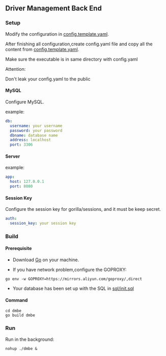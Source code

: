 ## Driver Management Back End

### Setup

Modify the configuration in [config.template.yaml](./config.template.yaml).

After finishing all configuration,create config.yaml file and copy all the content from
[config.template.yaml](./config.template.yaml).

Make sure the executable is in same directory with config.yaml

Attention:

Don't leak your config.yaml to the public

#### MySQL

Configure MySQL.

example:

```yaml
db:
  username: your username
  password: your password
  dbname: database name
  address: localhost
  port: 3306
```

#### Server

example:

```yaml
app:
  host: 127.0.0.1
  port: 8080
```

#### Session Key

Configure the session key for gorilla/sessions,
and it must be keep secret.

```yaml
auth:
  session_key: your session key
```

### Build

#### Prerequisite

+ Download [Go](https://go.dev/dl/) on your machine.

+ If you have network problem,configure the GOPROXY:

```shell
go env -w GOPROXY=https://mirrors.aliyun.com/goproxy/,direct
```

+ Your database has been set up with the SQL in [sql/init.sql](sql/init.sql)

#### Command

```shell
cd dmbe
go build dmbe
```

### Run

Run in the background:

```shell
nohup ./dmbe &
```